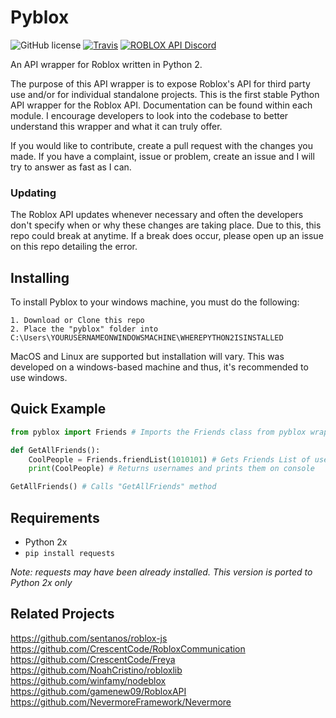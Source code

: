 # Pyblox

![GitHub license](https://img.shields.io/badge/license-MIT-blue.svg)
[![Travis](https://img.shields.io/travis/rust-lang/rust.svg)]()
[![ROBLOX API Discord](https://img.shields.io/badge/discord-roblox%20api%20chat-blue.svg)](https://discord.gg/EDXNdAT)

An API wrapper for Roblox written in Python 2.

The purpose of this API wrapper is to expose Roblox's API for third party use and/or for individual standalone projects.
This is the first stable Python API wrapper for the Roblox API. Documentation can be found within each module. I encourage
developers to look into the codebase to better understand this wrapper and what it can truly offer. 

If you would like to contribute, create a pull request with the changes you made. If you have a complaint, issue or problem, create an issue and I will try to answer as fast as I can. 

### Updating

The Roblox API updates whenever necessary and often the developers don't specify when or why these changes are taking place.
Due to this, this repo could break at anytime. If a break does occur, please open up an issue on this repo detailing the error.

## Installing

To install Pyblox to your windows machine, you must do the following:
```
1. Download or Clone this repo
2. Place the "pyblox" folder into C:\Users\YOURUSERNAMEONWINDOWSMACHINE\WHEREPYTHON2ISINSTALLED
```
MacOS and Linux are supported but installation will vary.
This was developed on a windows-based machine and thus, it's recommended to use windows.

## Quick Example

```py
from pyblox import Friends # Imports the Friends class from pyblox wrapper 

def GetAllFriends():
	CoolPeople = Friends.friendList(1010101) # Gets Friends List of user w/ user id #
	print(CoolPeople) # Returns usernames and prints them on console

GetAllFriends() # Calls "GetAllFriends" method
```

## Requirements

- Python 2x
- ``pip install requests``

*Note: requests may have been already installed.*
*This version is ported to Python 2x only*

## Related Projects
https://github.com/sentanos/roblox-js
https://github.com/CrescentCode/RobloxCommunication
https://github.com/CrescentCode/Freya
https://github.com/NoahCristino/robloxlib
https://github.com/winfamy/nodeblox
https://github.com/gamenew09/RobloxAPI
https://github.com/NevermoreFramework/Nevermore
